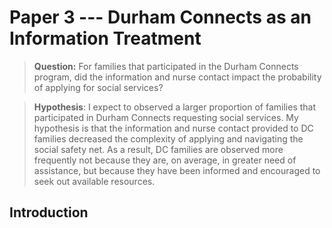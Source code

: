 # Paper 3 --- Durham Connects as an Information Treatment

> **Question:** For families that participated in the Durham Connects program, did the information and nurse contact impact the probability of applying for social services?

> **Hypothesis**: I expect to observed a larger proportion of families that participated in Durham Connects requesting social services. My hypothesis is that the information and nurse contact provided to DC families decreased the complexity of applying and navigating the social safety net. As a result, DC families are observed more frequently not because they are, on average, in greater need of assistance, but because they have been informed and encouraged to seek out available resources.

## Introduction